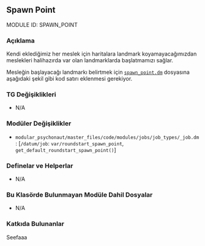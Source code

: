 ## Spawn Point

MODULE ID: SPAWN_POINT

### Açıklama

Kendi eklediğimiz her meslek için haritalara landmark koyamayacağımızdan meslekleri halihazırda var olan landmarklarda başlatmamızı sağlar.

Mesleğin başlayacağı landmarkı belirtmek için [`spawn_point.dm`](code/spawn_point.dm "modular_psychonaut/modules/spawn_point/code/spawn_point.dm") dosyasına aşağıdaki şekil gibi kod satırı eklenmesi gerekiyor.

### TG Değişiklikleri

- N/A

### Modüler Değişiklikler

- `modular_psychonaut/master_files/code/modules/jobs/job_types/_job.dm`: [`/datum/job`: `var/roundstart_spawn_point`, `get_default_roundstart_spawn_point()`]

### Definelar ve Helperlar

- N/A

### Bu Klasörde Bulunmayan Modüle Dahil Dosyalar

- N/A

### Katkıda Bulunanlar

Seefaaa

<!-- Bir rol eklediysen adını buraya yazma, sadece eklediğin müdüle yazman yeterli. -->
